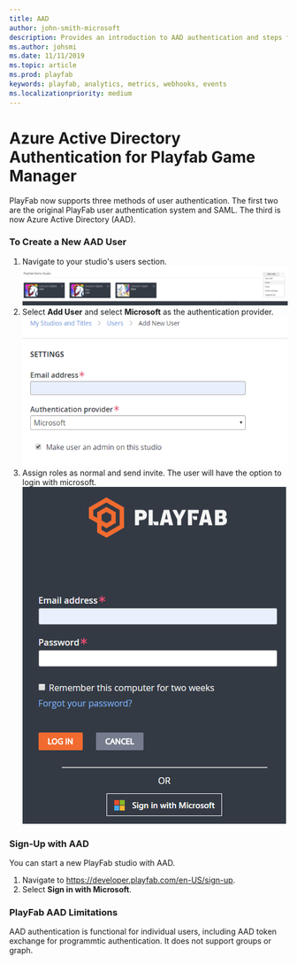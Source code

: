 ```yaml
---
title: AAD
author: john-smith-microsoft
description: Provides an introduction to AAD authentication and steps for how to create a user with this auth method
ms.author: johsmi
ms.date: 11/11/2019
ms.topic: article
ms.prod: playfab
keywords: playfab, analytics, metrics, webhooks, events
ms.localizationpriority: medium
---
```


# Azure Active Directory Authentication for Playfab Game Manager

PlayFab now supports three methods of user authentication. The first two are the original PlayFab user authentication system and SAML. The third is now Azure Active Directory (AAD).

### To Create a New AAD User
1. Navigate to your studio's users section. ![Studio Users](media/AADDoc1.png )
2. Select **Add User** and select **Microsoft** as the authentication provider. ![Select Microsoft Authentication](media/AADDoc2.png )
3. Assign roles as normal and send invite. The user will have the option to login with microsoft. ![Sign In with Microsoft](media/AADDoc3.png )

### Sign-Up with AAD
You can start a new PlayFab studio with AAD.
1. Navigate to https://developer.playfab.com/en-US/sign-up.
2. Select **Sign in with Microsoft**.

### PlayFab AAD Limitations
AAD authentication is functional for individual users, including AAD token exchange for programmtic authentication. It does not support groups or graph.
